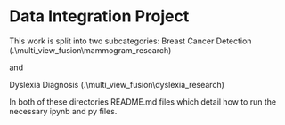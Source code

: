 # Data Integration Project 
This work is split into two subcategories: Breast Cancer Detection (.\multi_view_fusion\mammogram_research) 

and 

Dyslexia Diagnosis (.\multi_view_fusion\dyslexia_research) 

In both of these directories README.md files which detail how to run the necessary ipynb and py files.
